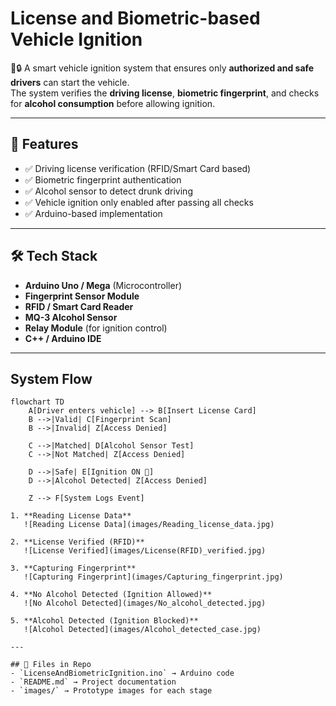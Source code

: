 # License and Biometric-based Vehicle Ignition

🚗🔒 A smart vehicle ignition system that ensures only **authorized and safe drivers** can start the vehicle.  
The system verifies the **driving license**, **biometric fingerprint**, and checks for **alcohol consumption** before allowing ignition.

---

## 🚀 Features
- ✅ Driving license verification (RFID/Smart Card based)  
- ✅ Biometric fingerprint authentication  
- ✅ Alcohol sensor to detect drunk driving  
- ✅ Vehicle ignition only enabled after passing all checks  
- ✅ Arduino-based implementation  

---

## 🛠️ Tech Stack
- **Arduino Uno / Mega** (Microcontroller)  
- **Fingerprint Sensor Module**  
- **RFID / Smart Card Reader**  
- **MQ-3 Alcohol Sensor**  
- **Relay Module** (for ignition control)  
- **C++ / Arduino IDE**  

---


## System Flow
```mermaid
flowchart TD
    A[Driver enters vehicle] --> B[Insert License Card]
    B -->|Valid| C[Fingerprint Scan]
    B -->|Invalid| Z[Access Denied]

    C -->|Matched| D[Alcohol Sensor Test]
    C -->|Not Matched| Z[Access Denied]

    D -->|Safe| E[Ignition ON 🚗]
    D -->|Alcohol Detected| Z[Access Denied]

    Z --> F[System Logs Event]

1. **Reading License Data**  
   ![Reading License Data](images/Reading_license_data.jpg)

2. **License Verified (RFID)**  
   ![License Verified](images/License(RFID)_verified.jpg)

3. **Capturing Fingerprint**  
   ![Capturing Fingerprint](images/Capturing_fingerprint.jpg)

4. **No Alcohol Detected (Ignition Allowed)**  
   ![No Alcohol Detected](images/No_alcohol_detected.jpg)

5. **Alcohol Detected (Ignition Blocked)**  
   ![Alcohol Detected](images/Alcohol_detected_case.jpg)

---

## 📂 Files in Repo
- `LicenseAndBiometricIgnition.ino` → Arduino code  
- `README.md` → Project documentation  
- `images/` → Prototype images for each stage
